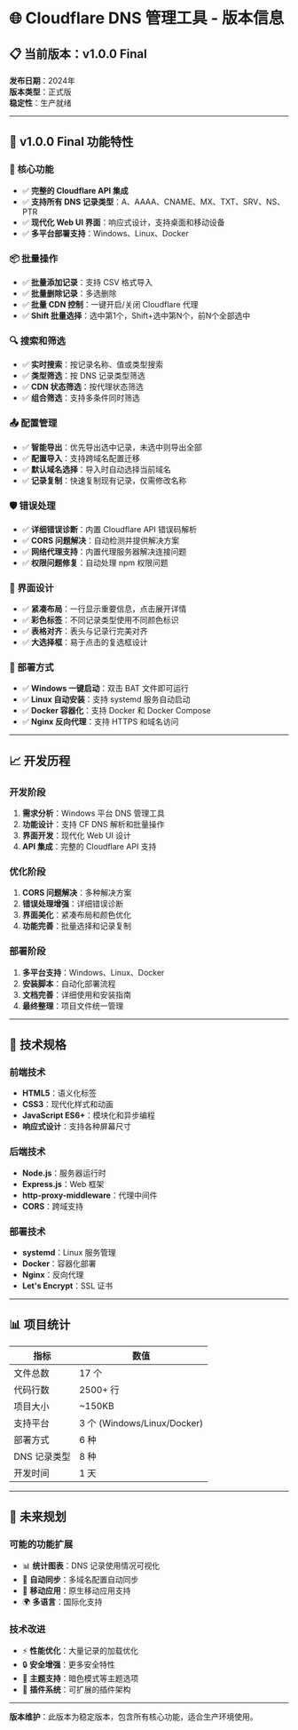 # 🌐 Cloudflare DNS 管理工具 - 版本信息

## 📋 当前版本：v1.0.0 Final

**发布日期**：2024年  
**版本类型**：正式版  
**稳定性**：生产就绪  

---

## 🎉 v1.0.0 Final 功能特性

### 🔑 核心功能
- ✅ **完整的 Cloudflare API 集成**
- ✅ **支持所有 DNS 记录类型**：A、AAAA、CNAME、MX、TXT、SRV、NS、PTR
- ✅ **现代化 Web UI 界面**：响应式设计，支持桌面和移动设备
- ✅ **多平台部署支持**：Windows、Linux、Docker

### 📦 批量操作
- ✅ **批量添加记录**：支持 CSV 格式导入
- ✅ **批量删除记录**：多选删除
- ✅ **批量 CDN 控制**：一键开启/关闭 Cloudflare 代理
- ✅ **Shift 批量选择**：选中第1个，Shift+选中第N个，前N个全部选中

### 🔍 搜索和筛选
- ✅ **实时搜索**：按记录名称、值或类型搜索
- ✅ **类型筛选**：按 DNS 记录类型筛选
- ✅ **CDN 状态筛选**：按代理状态筛选
- ✅ **组合筛选**：支持多条件同时筛选

### 📤 配置管理
- ✅ **智能导出**：优先导出选中记录，未选中则导出全部
- ✅ **配置导入**：支持跨域名配置迁移
- ✅ **默认域名选择**：导入时自动选择当前域名
- ✅ **记录复制**：快速复制现有记录，仅需修改名称

### 🛡️ 错误处理
- ✅ **详细错误诊断**：内置 Cloudflare API 错误码解析
- ✅ **CORS 问题解决**：自动检测并提供解决方案
- ✅ **网络代理支持**：内置代理服务器解决连接问题
- ✅ **权限问题修复**：自动处理 npm 权限问题

### 🎨 界面设计
- ✅ **紧凑布局**：一行显示重要信息，点击展开详情
- ✅ **彩色标签**：不同记录类型使用不同颜色标识
- ✅ **表格对齐**：表头与记录行完美对齐
- ✅ **大选择框**：易于点击的复选框设计

### 🚀 部署方式
- ✅ **Windows 一键启动**：双击 BAT 文件即可运行
- ✅ **Linux 自动安装**：支持 systemd 服务自动启动
- ✅ **Docker 容器化**：支持 Docker 和 Docker Compose
- ✅ **Nginx 反向代理**：支持 HTTPS 和域名访问

---

## 📈 开发历程

### 开发阶段
1. **需求分析**：Windows 平台 DNS 管理工具
2. **功能设计**：支持 CF DNS 解析和批量操作
3. **界面开发**：现代化 Web UI 设计
4. **API 集成**：完整的 Cloudflare API 支持

### 优化阶段
1. **CORS 问题解决**：多种解决方案
2. **错误处理增强**：详细错误诊断
3. **界面美化**：紧凑布局和颜色优化
4. **功能完善**：批量选择和记录复制

### 部署阶段
1. **多平台支持**：Windows、Linux、Docker
2. **安装脚本**：自动化部署流程
3. **文档完善**：详细使用和安装指南
4. **最终整理**：项目文件统一管理

---

## 🎯 技术规格

### 前端技术
- **HTML5**：语义化标签
- **CSS3**：现代化样式和动画
- **JavaScript ES6+**：模块化和异步编程
- **响应式设计**：支持各种屏幕尺寸

### 后端技术
- **Node.js**：服务器运行时
- **Express.js**：Web 框架
- **http-proxy-middleware**：代理中间件
- **CORS**：跨域支持

### 部署技术
- **systemd**：Linux 服务管理
- **Docker**：容器化部署
- **Nginx**：反向代理
- **Let's Encrypt**：SSL 证书

---

## 📊 项目统计

| 指标 | 数值 |
|------|------|
| 文件总数 | 17 个 |
| 代码行数 | 2500+ 行 |
| 项目大小 | ~150KB |
| 支持平台 | 3 个 (Windows/Linux/Docker) |
| 部署方式 | 6 种 |
| DNS 记录类型 | 8 种 |
| 开发时间 | 1 天 |

---

## 🔮 未来规划

### 可能的功能扩展
- 📊 **统计图表**：DNS 记录使用情况可视化
- 🔄 **自动同步**：多域名配置自动同步
- 📱 **移动应用**：原生移动应用支持
- 🌍 **多语言**：国际化支持

### 技术改进
- ⚡ **性能优化**：大量记录的加载优化
- 🔒 **安全增强**：更多安全特性
- 🎨 **主题支持**：暗色模式等主题选项
- 🔌 **插件系统**：可扩展的插件架构

---

**版本维护**：此版本为稳定版本，包含所有核心功能，适合生产环境使用。
